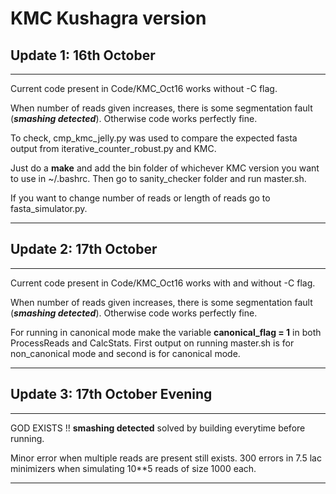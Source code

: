 # KMC Kushagra version


## Update 1: 16th October

---
Current code present in Code/KMC_Oct16 works without -C flag.

When number of reads given increases, there is some segmentation fault (***smashing detected***). Otherwise code works perfectly fine.

To check, cmp_kmc_jelly.py was used to compare the expected fasta output from iterative_counter_robust.py and KMC. 

Just do a **make** and add the bin folder of whichever KMC version you want to use in ~/.bashrc. Then go to sanity_checker folder and run master.sh.

If you want to change number of reads or length of reads go to fasta_simulator.py.

---

## Update 2: 17th October

---
Current code present in Code/KMC_Oct16 works with and without -C flag. 

When number of reads given increases, there is some segmentation fault (***smashing detected***). Otherwise code works perfectly fine.

For running in canonical mode make the variable **canonical_flag = 1** in both ProcessReads and CalcStats. First output on running master.sh is for non_canonical mode and second is for canonical mode.

---

## Update 3: 17th October Evening

---

GOD EXISTS !! **smashing detected** solved by building everytime before running. 

Minor error when multiple reads are present still exists. 300 errors in 7.5 lac minimizers when simulating 10**5 reads of size 1000 each.

---


